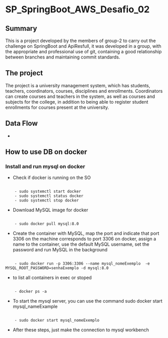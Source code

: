 # SP_SpringBoot_AWS_Desafio_02

## Summary

This is a project developed by the members of group-2 to carry out the challenge on SpringBoot and ApiResfull, it was developed in a group, with the appropriate and professional use of git, containing a good relationship between branches and maintaining commit standards.

## The project

The project is a university management system, which has students, teachers, coordinators, courses, disciplines and enrollments. Coordinators can create courses and teachers in the system, as well as courses and subjects for the college, in addition to being able to register student enrollments for courses present at the university.

## Data Flow

- 

## How to use DB on docker

### Install and run mysql on docker

- Check if docker is running on the SO

``` shell

    - sudo systemctl start docker
    - sudo systemctl status docker
    - sudo systemctl stop docker

```

- Download MySQL image for docker

``` shell

    - sudo docker pull mysql:8.0

```

- Create the container with MySQL, map the port and indicate that port 3306 on the machine corresponds to port 3306 on docker, assign a name to the container, use the default MySQL username, set the password and run MySQL in the background

``` shell

    - sudo docker run -p 3306:3306 --name mysql_nomeExemplo  -e MYSQL_ROOT_PASSWORD=senhaExemplo -d mysql:8.0

```

- to list all containers in exec or stoped

``` shell

    - docker ps -a

```

- To start the mysql server, you can use the command sudo docker start mysql_nameExample

``` shell

    - sudo docker start mysql_nomeExemplo

```

- After these steps, just make the connection to mysql workbench



